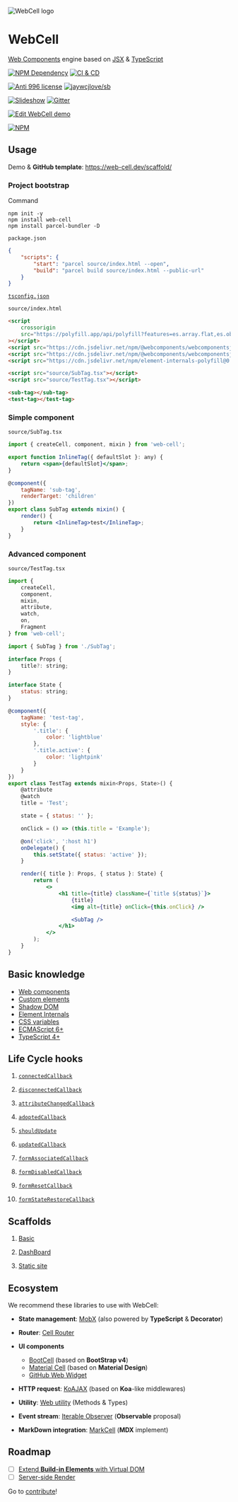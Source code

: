 ![WebCell logo](https://web-cell.dev/WebCell-0.f1ffd28b.png)

# WebCell

[Web Components][1] engine based on [JSX][2] & [TypeScript][3]

[![NPM Dependency](https://david-dm.org/EasyWebApp/WebCell.svg)][4]
[![CI & CD](https://github.com/EasyWebApp/WebCell/workflows/CI%20&%20CD/badge.svg)][5]

[![Anti 996 license](https://img.shields.io/badge/license-Anti%20996-blue.svg)][6]
[![jaywcjlove/sb](https://jaywcjlove.github.io/sb/ico/awesome.svg)][7]

[![Slideshow](https://img.shields.io/badge/learn-Slideshow-blue)][8]
[![Gitter](https://badges.gitter.im/EasyWebApp/community.svg)][9]

[![Edit WebCell demo](https://codesandbox.io/static/img/play-codesandbox.svg)][10]

[![NPM](https://nodei.co/npm/web-cell.png?downloads=true&downloadRank=true&stars=true)][11]

## Usage

Demo & **GitHub template**: https://web-cell.dev/scaffold/

### Project bootstrap

Command

```shell
npm init -y
npm install web-cell
npm install parcel-bundler -D
```

`package.json`

```json
{
    "scripts": {
        "start": "parcel source/index.html --open",
        "build": "parcel build source/index.html --public-url"
    }
}
```

[`tsconfig.json`](https://github.com/EasyWebApp/WebCell/blob/v2/tsconfig.json)

`source/index.html`

```html
<script
    crossorigin
    src="https://polyfill.app/api/polyfill?features=es.array.flat,es.object.from-entries"
></script>
<script src="https://cdn.jsdelivr.net/npm/@webcomponents/webcomponentsjs@2.5.0/webcomponents-bundle.min.js"></script>
<script src="https://cdn.jsdelivr.net/npm/@webcomponents/webcomponentsjs@2.5.0/custom-elements-es5-adapter.js"></script>
<script src="https://cdn.jsdelivr.net/npm/element-internals-polyfill@0.1.1/dist/index.min.js"></script>

<script src="source/SubTag.tsx"></script>
<script src="source/TestTag.tsx"></script>

<sub-tag></sub-tag>
<test-tag></test-tag>
```

### Simple component

`source/SubTag.tsx`

```jsx
import { createCell, component, mixin } from 'web-cell';

export function InlineTag({ defaultSlot }: any) {
    return <span>{defaultSlot}</span>;
}

@component({
    tagName: 'sub-tag',
    renderTarget: 'children'
})
export class SubTag extends mixin() {
    render() {
        return <InlineTag>test</InlineTag>;
    }
}
```

### Advanced component

`source/TestTag.tsx`

```jsx
import {
    createCell,
    component,
    mixin,
    attribute,
    watch,
    on,
    Fragment
} from 'web-cell';

import { SubTag } from './SubTag';

interface Props {
    title?: string;
}

interface State {
    status: string;
}

@component({
    tagName: 'test-tag',
    style: {
        '.title': {
            color: 'lightblue'
        },
        '.title.active': {
            color: 'lightpink'
        }
    }
})
export class TestTag extends mixin<Props, State>() {
    @attribute
    @watch
    title = 'Test';

    state = { status: '' };

    onClick = () => (this.title = 'Example');

    @on('click', ':host h1')
    onDelegate() {
        this.setState({ status: 'active' });
    }

    render({ title }: Props, { status }: State) {
        return (
            <>
                <h1 title={title} className={`title ${status}`}>
                    {title}
                    <img alt={title} onClick={this.onClick} />

                    <SubTag />
                </h1>
            </>
        );
    }
}
```

## Basic knowledge

-   [Web components](https://developer.mozilla.org/en-US/docs/Web/Web_Components)
-   [Custom elements](https://developers.google.cn/web/fundamentals/web-components/customelements)
-   [Shadow DOM](https://developers.google.cn/web/fundamentals/web-components/shadowdom)
-   [Element Internals](https://web.dev/more-capable-form-controls/)
-   [CSS variables](https://developer.mozilla.org/en-US/docs/Web/CSS/Using_CSS_variables)
-   [ECMAScript 6+](http://es6-features.org/)
-   [TypeScript 4+][3]

## Life Cycle hooks

1. [`connectedCallback`](https://web-cell.dev/web-utility/interfaces/customelement.html#connectedcallback)

2. [`disconnectedCallback`](https://web-cell.dev/web-utility/interfaces/customelement.html#disconnectedcallback)

3. [`attributeChangedCallback`](https://web-cell.dev/web-utility/interfaces/customelement.html#attributechangedcallback)

4. [`adoptedCallback`](https://web-cell.dev/web-utility/interfaces/customelement.html#adoptedcallback)

5. [`shouldUpdate`](https://web-cell.dev/WebCell/interfaces/webcellcomponent.html#shouldupdate)

6. [`updatedCallback`](https://web-cell.dev/WebCell/interfaces/webcellcomponent.html#updatedcallback)

7. [`formAssociatedCallback`](https://web-cell.dev/web-utility/interfaces/customformelement.html#formassociatedcallback)

8. [`formDisabledCallback`](https://web-cell.dev/web-utility/interfaces/customformelement.html#formdisabledcallback)

9. [`formResetCallback`](https://web-cell.dev/web-utility/interfaces/customformelement.html#formresetcallback)

10. [`formStateRestoreCallback`](https://web-cell.dev/web-utility/interfaces/customformelement.html#formstaterestorecallback)

## Scaffolds

1. [Basic](https://github.com/EasyWebApp/scaffold)

2. [DashBoard](https://github.com/EasyWebApp/DashBoard)

3. [Static site](https://github.com/EasyWebApp/mark-wiki)

## Ecosystem

We recommend these libraries to use with WebCell:

-   **State management**: [MobX][12] (also powered by **TypeScript** & **Decorator**)

-   **Router**: [Cell Router][13]

-   **UI components**

    -   [BootCell][14] (based on **BootStrap v4**)
    -   [Material Cell][15] (based on **Material Design**)
    -   [GitHub Web Widget][16]

-   **HTTP request**: [KoAJAX][17] (based on **Koa**-like middlewares)

-   **Utility**: [Web utility][18] (Methods & Types)

-   **Event stream**: [Iterable Observer][19] (**Observable** proposal)

-   **MarkDown integration**: [MarkCell][20] (**MDX** implement)

## Roadmap

-   [ ] [Extend **Build-in Elements** with Virtual DOM](https://github.com/snabbdom/snabbdom/pull/829)
-   [ ] [Server-side Render](https://web.dev/declarative-shadow-dom/)

Go to [contribute][21]!

[1]: https://www.webcomponents.org/
[2]: https://facebook.github.io/jsx/
[3]: https://www.typescriptlang.org
[4]: https://david-dm.org/EasyWebApp/WebCell
[5]: https://github.com/EasyWebApp/WebCell/actions
[6]: https://github.com/996icu/996.ICU/blob/master/LICENSE
[7]: https://github.com/jaywcjlove/awesome-uikit
[8]: https://tech-query.me/programming/web-components-practise/slide.html
[9]: https://gitter.im/EasyWebApp/community?utm_source=badge&utm_medium=badge&utm_campaign=pr-badge
[10]: https://codesandbox.io/s/webcell-demo-9gyll?autoresize=1&fontsize=14&hidenavigation=1&module=%2Fsrc%2FClock.tsx&theme=dark
[11]: https://nodei.co/npm/web-cell/
[12]: https://github.com/EasyWebApp/WebCell/blob/v2/MobX
[13]: https://web-cell.dev/cell-router/
[14]: https://bootstrap.web-cell.dev/
[15]: https://material.web-cell.dev/
[16]: https://tech-query.me/GitHub-Web-Widget/
[17]: https://web-cell.dev/KoAJAX/
[18]: https://web-cell.dev/web-utility/
[19]: https://web-cell.dev/iterable-observer/
[20]: https://github.com/EasyWebApp/MarkCell
[21]: https://github.com/EasyWebApp/WebCell/blob/v2/Contributing.md
